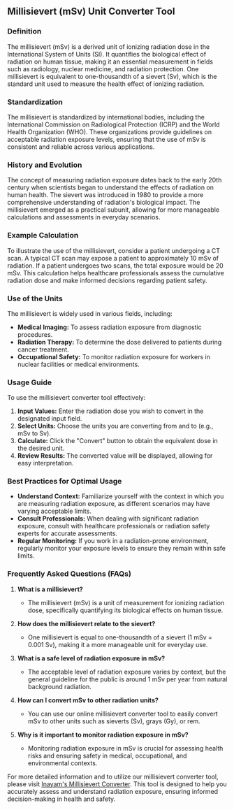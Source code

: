 ## Millisievert (mSv) Unit Converter Tool

### Definition
The millisievert (mSv) is a derived unit of ionizing radiation dose in the International System of Units (SI). It quantifies the biological effect of radiation on human tissue, making it an essential measurement in fields such as radiology, nuclear medicine, and radiation protection. One millisievert is equivalent to one-thousandth of a sievert (Sv), which is the standard unit used to measure the health effect of ionizing radiation.

### Standardization
The millisievert is standardized by international bodies, including the International Commission on Radiological Protection (ICRP) and the World Health Organization (WHO). These organizations provide guidelines on acceptable radiation exposure levels, ensuring that the use of mSv is consistent and reliable across various applications.

### History and Evolution
The concept of measuring radiation exposure dates back to the early 20th century when scientists began to understand the effects of radiation on human health. The sievert was introduced in 1980 to provide a more comprehensive understanding of radiation's biological impact. The millisievert emerged as a practical subunit, allowing for more manageable calculations and assessments in everyday scenarios.

### Example Calculation
To illustrate the use of the millisievert, consider a patient undergoing a CT scan. A typical CT scan may expose a patient to approximately 10 mSv of radiation. If a patient undergoes two scans, the total exposure would be 20 mSv. This calculation helps healthcare professionals assess the cumulative radiation dose and make informed decisions regarding patient safety.

### Use of the Units
The millisievert is widely used in various fields, including:
- **Medical Imaging:** To assess radiation exposure from diagnostic procedures.
- **Radiation Therapy:** To determine the dose delivered to patients during cancer treatment.
- **Occupational Safety:** To monitor radiation exposure for workers in nuclear facilities or medical environments.

### Usage Guide
To use the millisievert converter tool effectively:
1. **Input Values:** Enter the radiation dose you wish to convert in the designated input field.
2. **Select Units:** Choose the units you are converting from and to (e.g., mSv to Sv).
3. **Calculate:** Click the "Convert" button to obtain the equivalent dose in the desired unit.
4. **Review Results:** The converted value will be displayed, allowing for easy interpretation.

### Best Practices for Optimal Usage
- **Understand Context:** Familiarize yourself with the context in which you are measuring radiation exposure, as different scenarios may have varying acceptable limits.
- **Consult Professionals:** When dealing with significant radiation exposure, consult with healthcare professionals or radiation safety experts for accurate assessments.
- **Regular Monitoring:** If you work in a radiation-prone environment, regularly monitor your exposure levels to ensure they remain within safe limits.

### Frequently Asked Questions (FAQs)

1. **What is a millisievert?**
   - The millisievert (mSv) is a unit of measurement for ionizing radiation dose, specifically quantifying its biological effects on human tissue.

2. **How does the millisievert relate to the sievert?**
   - One millisievert is equal to one-thousandth of a sievert (1 mSv = 0.001 Sv), making it a more manageable unit for everyday use.

3. **What is a safe level of radiation exposure in mSv?**
   - The acceptable level of radiation exposure varies by context, but the general guideline for the public is around 1 mSv per year from natural background radiation.

4. **How can I convert mSv to other radiation units?**
   - You can use our online millisievert converter tool to easily convert mSv to other units such as sieverts (Sv), grays (Gy), or rem.

5. **Why is it important to monitor radiation exposure in mSv?**
   - Monitoring radiation exposure in mSv is crucial for assessing health risks and ensuring safety in medical, occupational, and environmental contexts.

For more detailed information and to utilize our millisievert converter tool, please visit [Inayam's Millisievert Converter](https://www.inayam.co/unit-converter/radioactivity). This tool is designed to help you accurately assess and understand radiation exposure, ensuring informed decision-making in health and safety.